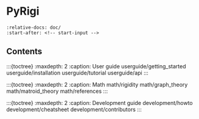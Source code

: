 # PyRigi

```{include} ../README.md
:relative-docs: doc/
:start-after: <!-- start-input -->
```

## Contents


:::{toctree}
:maxdepth: 2
:caption: User guide
userguide/getting_started
userguide/installation
userguide/tutorial
userguide/api
:::

:::{toctree}
:maxdepth: 2
:caption: Math
math/rigidity
math/graph_theory
math/matroid_theory
math/references
:::

:::{toctree}
:maxdepth: 2
:caption: Development guide
development/howto
development/cheatsheet
development/contributors
:::


